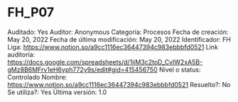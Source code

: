 # FH_P07

Auditado: Yes
Auditor: Anonymous
Categoría: Procesos
Fecha de creación: May 20, 2022
Fecha de última modificación: May 20, 2022
Identificador: FH
Liga: https://www.notion.so/a9cc1116ec36447394c983ebbbfd0521 
Link auditoría: https://docs.google.com/spreadsheets/d/1ijM3c2toD_CvIW2xA5B-gMz8B6MFrv1eH6yph772y9s/edit#gid=415456750
Nivel o status: Controlado
Nombre: https://www.notion.so/a9cc1116ec36447394c983ebbbfd0521 
Resuelto?: No
Se utiliza?: Yes
Última versión: 1.0